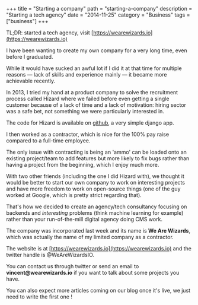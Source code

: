 +++
title = "Starting a company"
path = "starting-a-company"
description = "Starting a tech agency"
date = "2014-11-25"
category = "Business"
tags = ["business"]
+++

TL;DR: started a tech agency, visit [https://wearewizards.io](https://wearewizards.io)

I have been wanting to create my own company for a very long time, even before I graduated.  

While it would have sucked an awful lot if I did it at that time for multiple reasons — lack of skills and experience mainly — it became more achievable recently.  

In 2013, I tried my hand at a product company to solve the recruitment process called Hizard where we failed before even getting a single customer because of a lack of time and a lack of motivation: hiring sector was a safe bet, not something we were particularly interested in.  

The code for Hizard is available on [github](https://github.com/hizardapp/Hizard), a very simple django app.  

I then worked as a contractor, which is nice for the 100% pay raise compared to a full-time employee.  

The only issue with contracting is being an 'ammo' can be loaded onto an existing project/team to add features but more likely to fix bugs rather than having a project from the beginning, which I enjoy much more.  

With two other friends (including the one I did Hizard with), we thought it would be better to start our own company to work on interesting projects and have more freedom to work on open-source things (one of the guy worked at Google, which is pretty strict regarding that).  

That's how we decided to create an agency/tech consultancy focusing on backends and *interesting* problems (think machine learning for example) rather than your run-of-the-mill digital agency doing CMS work.  

The company was incorporated last week and its name is __We Are Wizards__, which was actually the name of my limited company as a contractor.

The website is at [https://wearewizards.io](https://wearewizards.io) and the twitter handle is @WeAreWizardsIO.  

You can contact us through twitter or send an email to __vincent@wearewizards.io__ if you want to talk about some projects you have.  

You can also expect more articles coming on our blog once it's live, we just need to write the first one !  

